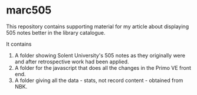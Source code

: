 # marc505

This repository contains supporting material for my article about displaying 505 notes better in the library catalogue.

It contains
1. A folder showing Solent University's 505 notes as they originally were and after retrospective work had been applied.
2. A folder for the javascript that does all the changes in the Primo VE front end.
3. A folder giving all the data - stats, not record content - obtained from NBK.
